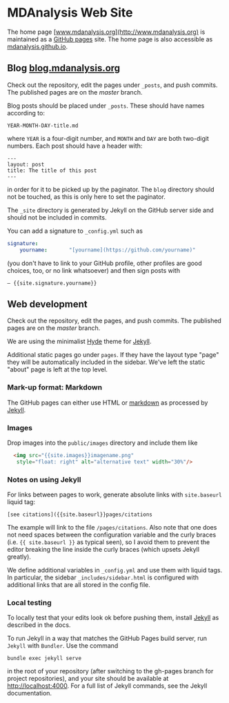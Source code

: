 # MDAnalysis Web Site

The home page [www.mdanalysis.org](http://www.mdanalysis.org) is maintained as
a [GitHub pages](https://pages.github.com) site. The home page is also
accessible as [mdanalysis.github.io](http://mdanalysis.github.io).


## Blog [blog.mdanalysis.org](http://blog.mdanalysis.org)

Check out the repository, edit the pages under `_posts`, and push
commits. The published pages are on the *master* branch.

Blog posts should be placed under `_posts`. These should have names
according to:

    YEAR-MONTH-DAY-title.md

where `YEAR` is a four-digit number, and `MONTH` and `DAY` are both two-digit
numbers. Each post should have a header with:

    ---
    layout: post
    title: The title of this post
    ---

in order for it to be picked up by the paginator. The `blog` directory should
not be touched, as this is only here to set the paginator.

The `_site` directory is generated by Jekyll on the GitHub server side and
should not be included in commits.

You can add a signature to `_config.yml` such as

```yaml
signature:
    yourname:       "[yourname](https://github.com/yourname)"
```
(you don't have to link to your GitHub profile, other profiles are good choices, too, or no link whatsoever) and then sign posts with

    — {{site.signature.yourname}}


## Web development

Check out the repository, edit the pages, and push commits. The
published pages are on the *master* branch.  

We are using the minimalist [Hyde](https://github.com/poole/hyde) theme for
[Jekyll](https://help.github.com/articles/using-jekyll-with-pages/). 

Additional static pages go under `pages`. If they have the layout type "page"
they will be automatically included in the sidebar. We've left the static
"about" page is left at the top level.


### Mark-up format: Markdown

The GitHub pages can either use HTML or
[markdown](http://daringfireball.net/projects/markdown/) as processed by
[Jekyll](https://help.github.com/articles/using-jekyll-with-pages/).

### Images

Drop images into the `public/images` directory and include them like

```html
  <img src="{{site.images}}imagename.png"
   style="float: right" alt="alternative text" width="30%"/>
```


### Notes on using Jekyll

For links between pages to work, generate absolute links with `site.baseurl`
liquid tag:

```
[see citations]({{site.baseurl}}pages/citations
```

The example will link to the file `/pages/citations`. Also note that one does
not need spaces between the configuration variable and the curly braces (i.e.
`{{ site.baseurl }}` as typical seen), so I avoid them to prevent the editor
breaking the line inside the curly braces (which upsets Jekyll greatly).

We define additional variables in `_config.yml` and use them with liquid tags.
In particular, the sidebar `_includes/sidebar.html` is configured with
additional links that are all stored in the config file.


### Local testing

To locally test that your edits look ok before pushing them, install
[Jekyll](https://help.github.com/articles/using-jekyll-with-pages/) as
described in the docs.

To run Jekyll in a way that matches the GitHub Pages build server, run `Jekyll`
with `Bundler`. Use the command 

    bundle exec jekyll serve 

in the root of your repository (after switching to the gh-pages branch for
project repositories), and your site should be available at
<http://localhost:4000>. For a full list of Jekyll commands, see the Jekyll
documentation.



